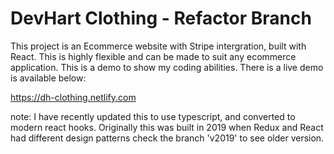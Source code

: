 # DevHart Clothing - Refactor Branch
This project is an Ecommerce website with Stripe intergration, built with React. This is highly flexible and can be made to suit any ecommerce application. This is a demo to show my coding abilities. There is a live demo is available below:

https://dh-clothing.netlify.com

note: I have recently updated this to use typescript, and converted to modern react hooks. Originally this was built in 2019 when Redux and React had different design patterns check the branch 'v2019' to see older version.
